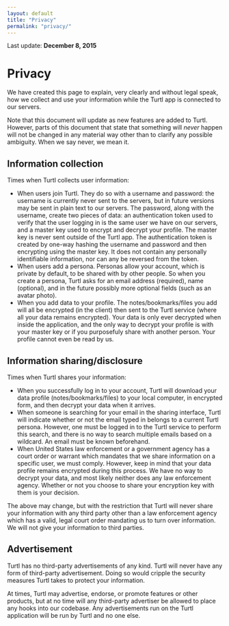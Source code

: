```yaml
---
layout: default
title: "Privacy"
permalink: "privacy/"
---
```


Last update: __December 8, 2015__

Privacy
=======

We have created this page to explain, very clearly and without legal speak, how
we collect and use your information while the Turtl app is connected to our
servers.

Note that this document will update as new features are added to Turtl. However,
parts of this document that state that something will *never* happen will not be
changed in any material way other than to clarify any possible ambiguity. When
we say never, we mean it.

## Information collection

Times when Turtl collects user information:

- When users join Turtl. They do so with a username and password: the username
  is currently never sent to the servers, but in future versions may be sent in
  plain text to our servers. The password, along with the username, create two
  pieces of data: an authentication token used to verify that the user logging
  in is the same user we have on our servers, and a master key used to encrypt
  and decrypt your profile. The master key is never sent outside of the Turtl
  app. The authentication token is created by one-way hashing the username and
  password and then encrypting using the master key. It does not contain any
  personally identifiable information, nor can any be reversed from the token.
- When users add a persona. Personas allow your account, which is private by
  default, to be shared with by other people. So when you create a persona,
  Turtl asks for an email address (required), name (optional), and in the future
  possibly more optional fields (such as an avatar photo).
- When you add data to your profile. The notes/bookmarks/files you add will all
  be encrypted (in the client) then sent to the Turtl service (where all your
  data remains encrypted). Your data is only ever decrypted when inside the
  application, and the only way to decrypt your profile is with your master key
  or if you purposefuly share with another person. Your profile cannot even be
  read by us.

## Information sharing/disclosure

Times when Turtl shares your information:

- When you successfully log in to your account, Turtl will download your data
  profile (notes/bookmarks/files) to your local computer, in encrypted form,
  and then decrypt your data when it arrives.
- When someone is searching for your email in the sharing interface, Turtl will
  indicate whether or not the email typed in belongs to a current Turtl persona.
  However, one must be logged in to the Turtl service to perform this search,
  and there is no way to search multiple emails based on a wildcard. An email
  must be known beforehand.
- When United States law enforcement or a government agency has a court order 
  or warrant which mandates that we share information on a specific user, we
  must comply. However, keep in mind that your data profile remains encrypted
  during this process. We have no way to decrypt your data, and most likely
  neither does any law enforcement agency. Whether or not you choose to share
  your encryption key with them is your decision.

The above may change, but with the restriction that Turtl will never share your
information with any third party other than a law enforcement agency which has
a valid, legal court order mandating us to turn over information. We will not
give your information to third parties.

## Advertisement

Turtl has no third-party advertisements of any kind. Turtl will never have any
form of third-party advertisement. Doing so would cripple the security measures
Turtl takes to protect your information.

At times, Turtl may advertise, endorse, or promote features or other products,
but at no time will any third-party advertiser be allowed to place any hooks
into our codebase. Any advertisements run on the Turtl application will be run
by Turtl and no one else.

